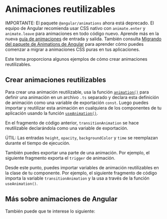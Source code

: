 # Animaciones reutilizables

IMPORTANTE: El paquete `@angular/animations` ahora está deprecado. El equipo de Angular recomienda usar CSS nativo con `animate.enter` y `animate.leave` para animaciones en todo código nuevo. Aprende más en la nueva [guía de animaciones](guide/animations/enter-and-leave) de entrada y salida. También consulta [Migrando del paquete de Animations de Angular](guide/animations/migration) para aprender cómo puedes comenzar a migrar a animaciones CSS puras en tus aplicaciones.

Este tema proporciona algunos ejemplos de cómo crear animaciones reutilizables.

## Crear animaciones reutilizables

Para crear una animación reutilizable, usa la función [`animation()`](api/animations/animation) para definir una animación en un archivo `.ts` separado y declara esta definición de animación como una variable de exportación `const`.
Luego puedes importar y reutilizar esta animación en cualquiera de los componentes de tu aplicación usando la función [`useAnimation()`](api/animations/useAnimation).

<docs-code header="src/app/animations.ts" path="adev/src/content/examples/animations/src/app/animations.1.ts" visibleRegion="animation-const"/>

En el fragmento de código anterior, `transitionAnimation` se hace reutilizable declarándola como una variable de exportación.

ÚTIL: Las entradas `height`, `opacity`, `backgroundColor` y `time` se reemplazan durante el tiempo de ejecución.

También puedes exportar una parte de una animación.
Por ejemplo, el siguiente fragmento exporta el `trigger` de animación.

<docs-code header="src/app/animations.1.ts" path="adev/src/content/examples/animations/src/app/animations.1.ts" visibleRegion="trigger-const"/>

Desde este punto, puedes importar variables de animación reutilizables en la clase de tu componente.
Por ejemplo, el siguiente fragmento de código importa la variable `transitionAnimation` y la usa a través de la función `useAnimation()`.

<docs-code header="src/app/open-close.component.ts" path="adev/src/content/examples/animations/src/app/open-close.component.3.ts" visibleRegion="reusable"/>

## Más sobre animaciones de Angular

También puede que te interese lo siguiente:

<docs-pill-row>
  <docs-pill href="guide/legacy-animations" title="Introduction to Angular animations"/>
  <docs-pill href="guide/legacy-animations/transition-and-triggers" title="Transition and triggers"/>
  <docs-pill href="guide/legacy-animations/complex-sequences" title="Complex animation sequences"/>
  <docs-pill href="guide/routing/route-transition-animations" title="Route transition animations"/>
  <docs-pill href="guide/animations/migration" title="Migrating to Native CSS Animations"/>
</docs-pill-row>
